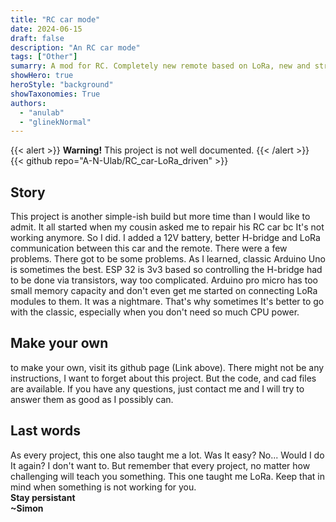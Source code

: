 ```yaml
---
title: "RC car mode"
date: 2024-06-15
draft: false
description: "An RC car mode"
tags: ["Other"]
sumarry: A mod for RC. Completely new remote based on LoRa, new and stronger battery, better H-Bridge.
showHero: true
heroStyle: "background"
showTaxonomies: True
authors:
  - "anulab"
  - "glinekNormal"
---
```


{{< alert >}}
**Warning!** This project is not well documented. 
{{< /alert >}}     
{{< github repo="A-N-Ulab/RC_car-LoRa_driven" >}}

## Story
This project is another simple-ish build but more time than I would like to admit. It all started when my cousin asked me to repair his RC car bc It's not working anymore. So I did. I added a 12V battery, better H-bridge and LoRa communication between this car and the remote. There were a few problems. There got to be some problems. As I learned, classic Arduino Uno is sometimes the best. ESP 32 is 3v3 based so controlling the H-bridge had to be done via transistors, way too complicated. Arduino pro micro has too small memory capacity and don't even get me started on connecting LoRa modules to them. It was a nightmare. That's why sometimes It's better to go with the classic, especially when you don't need so much CPU power.

## Make your own
to make your own, visit its github page (Link above). There might not be any instructions, I want to forget about this project. But the code, and cad files are available. If you have any questions, just contact me and I will try to answer them as good as I possibly can.

## Last words
As every project, this one also taught me a lot. Was It easy? No... Would I do It again? I don't want to. But remember that every project, no matter how challenging will teach you something. This one taught me LoRa. Keep that in mind when something is not working for you.\
**Stay persistant**\
**~Simon**



